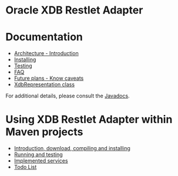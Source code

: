Oracle XDB Restlet Adapter
==========================

Documentation
=============

-   [Architecture -
    Introduction](/learn/guide/2.0#/13-restlet/28-restlet/84-restlet/131-restlet.html "Oracle XDB Restlet Adapter - Architecture - Introduction")
-   [Installing](/learn/guide/2.0#/13-restlet/28-restlet/84-restlet/132-restlet.html "Oracle XDB Restlet Adapter - Installing")
-   [Testing](/learn/guide/2.0#/13-restlet/28-restlet/84-restlet/133-restlet.html "Oracle XDB Restlet Adapter - Testing")
-   [FAQ](/learn/guide/2.0#/13-restlet/28-restlet/84-restlet/134-restlet.html "Oracle XDB Restlet Adapter - FAQ")
-   [Future plans - Know
    caveats](/learn/guide/2.0#/13-restlet/28-restlet/84-restlet/135-restlet.html "Oracle XDB Restlet Adapter - Others")
-   [XdbRepresentation
    class](/learn/guide/2.0#/244-restlet.html "Oracle XDB Restlet Adapter - XdbRepresentation")

For additional details, please consult the
[Javadocs](http://restlet.org/learn/javadocs/2.0/jee/ext/org/restlet/ext/xdb/package-summary.html).

Using XDB Restlet Adapter within Maven projects
===============================================

-   [Introduction, download, compiling and
    installing](/learn/guide/2.0#/13-restlet/28-restlet/84-restlet/138-restlet.html "XMLDB Restet Adapter/Lucene/Maven")
-   [Running and
    testing](/learn/guide/2.0#/13-restlet/28-restlet/84-restlet/140-restlet.html "XMLDB Restet Adapter/Lucene/Maven - Running/Testing")
-   [Implemented
    services](/learn/guide/2.0#/13-restlet/28-restlet/84-restlet/139-restlet.html "XMLDB Restet Adapter/Lucene/Maven - Services implemented")
-   [Todo
    List](/learn/guide/2.0#/13-restlet/28-restlet/84-restlet/141-restlet.html "XMLDB Restet Adapter/Lucene/Maven - Todo List")

